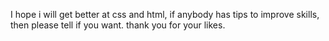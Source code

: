 I hope i will get better at css and html, if anybody has tips to improve skills, then please tell if you want. thank you for your likes.
